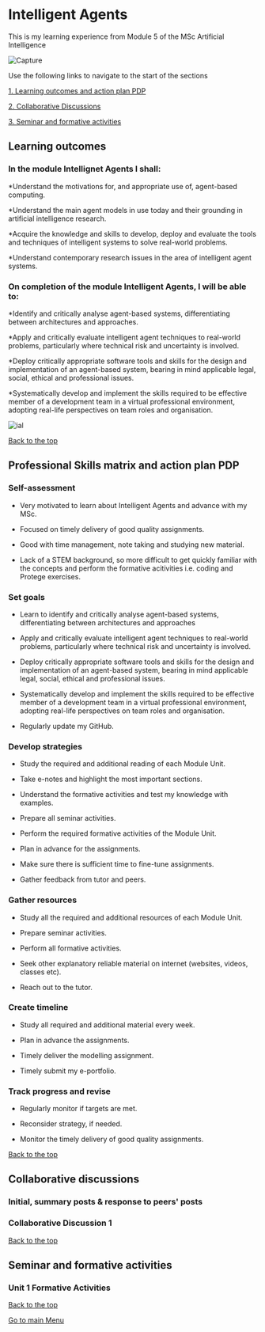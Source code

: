 # Intelligent Agents

This is my learning experience from Module 5 of the MSc Artificial Intelligence

![Capture](https://github.com/user-attachments/assets/82544658-5f24-4a29-9c94-8aaf03abe099)



Use the following links to navigate to the start of the sections


[1. Learning outcomes and action plan PDP](#learning-outcomes)

[2. Collaborative Discussions](#collaborative-discussions)

[3. Seminar and formative activities](#seminar-and-formative-activities)





## Learning outcomes


### In the module Intellignet Agents I shall:

*Understand the motivations for, and appropriate use of, agent-based computing.

*Understand the main agent models in use today and their grounding in artificial intelligence research.

*Acquire the knowledge and skills to develop, deploy and evaluate the tools and techniques of intelligent systems to solve real-world problems.

*Understand contemporary research issues in the area of intelligent agent systems.


### On completion of the module Intelligent Agents, I will be able to:

*Identify and critically analyse agent-based systems, differentiating between architectures and approaches.

*Apply and critically evaluate intelligent agent techniques to real-world problems, particularly where technical risk and uncertainty is involved.

*Deploy critically appropriate software tools and skills for the design and implementation of an agent-based system, bearing in mind applicable legal, social, ethical and professional issues.

*Systematically develop and implement the skills required to be effective member of a development team in a virtual professional environment, adopting real-life perspectives on team roles and organisation.


![ial](https://github.com/user-attachments/assets/2db3f9b4-42c8-4934-b9c7-b1b965c7cb2a)



[Back to the top](#intelligent-agents)



## Professional Skills matrix and action plan PDP


### Self-assessment

* Very motivated to learn about Intelligent Agents and advance with my MSc.

* Focused on timely delivery of good quality assignments.

* Good with time management, note taking and studying new material.

* Lack of a STEM background, so more difficult to get quickly familiar with the concepts and perform the formative acitivities i.e. coding and Protege exercises.


### Set goals

* Learn to identify and critically analyse agent-based systems, differentiating between architectures and approaches

* Apply and critically evaluate intelligent agent techniques to real-world problems, particularly where technical risk and uncertainty is involved.

* Deploy critically appropriate software tools and skills for the design and implementation of an agent-based system, bearing in mind applicable legal, social, ethical and professional issues.

* Systematically develop and implement the skills required to be effective member of a development team in a virtual professional environment, adopting real-life perspectives on team roles and organisation.

* Regularly update my GitHub.


### Develop strategies

* Study the required and additional reading of each Module Unit.

* Take e-notes and highlight the most important sections.

* Understand the formative activities and test my knowledge with examples.

* Prepare all seminar activities.

* Perform the required formative activities of the Module Unit.

* Plan in advance for the assignments.

* Make sure there is sufficient time to fine-tune assignments.

* Gather feedback from tutor and peers.


### Gather resources

* Study all the required and additional resources of each Module Unit. 

* Prepare seminar activities.

* Perform all formative activities.

* Seek other explanatory reliable material on internet (websites, videos, classes etc).

* Reach out to the tutor.


### Create timeline

* Study all required and additional material every week.
  
* Plan in advance the assignments.

* Timely deliver the modelling assignment. 

* Timely submit my e-portfolio.


### Track progress and revise

* Regularly monitor if targets are met.

* Reconsider strategy, if needed.

* Monitor the timely delivery of good quality assignments.


[Back to the top](#intelligent-agents)



## Collaborative discussions

### Initial, summary posts & response to peers' posts


### Collaborative Discussion 1





[Back to the top](#intelligent-agents)



## Seminar and formative activities 



### Unit 1 Formative Activities


[Back to the top](#intelligent-agents)




[Go to main Menu](https://narchondas.github.io/)


